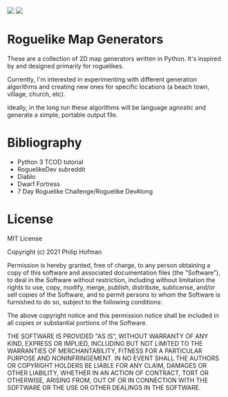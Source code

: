 ![](https://img.shields.io/badge/license-MIT-green)
![](https://img.shields.io/badge/python-3.8-blue)

# Roguelike Map Generators

These are a collection of 2D map generators written in Python. It's inspired by
and designed primarily for roguelikes.

Currently, I'm interested in experimenting with different generation algorithms
and creating new ones for specific locations (a beach town, village, church,
etc).

Ideally, in the long run these algorithms will be language agnostic and
generate a simple, portable output file.


# Bibliography

* Python 3 TCOD tutorial
* RoguelikeDev subreddit
* Diablo
* Dwarf Fortress
* 7 Day Roguelike Challenge/Roguelike DevAlong


# License

MIT License

Copyright (c) 2021 Philip Hofman

Permission is hereby granted, free of charge, to any person obtaining a copy
of this software and associated documentation files (the "Software"), to deal
in the Software without restriction, including without limitation the rights
to use, copy, modify, merge, publish, distribute, sublicense, and/or sell
copies of the Software, and to permit persons to whom the Software is
furnished to do so, subject to the following conditions:

The above copyright notice and this permission notice shall be included in all
copies or substantial portions of the Software.

THE SOFTWARE IS PROVIDED "AS IS", WITHOUT WARRANTY OF ANY KIND, EXPRESS OR
IMPLIED, INCLUDING BUT NOT LIMITED TO THE WARRANTIES OF MERCHANTABILITY,
FITNESS FOR A PARTICULAR PURPOSE AND NONINFRINGEMENT. IN NO EVENT SHALL THE
AUTHORS OR COPYRIGHT HOLDERS BE LIABLE FOR ANY CLAIM, DAMAGES OR OTHER
LIABILITY, WHETHER IN AN ACTION OF CONTRACT, TORT OR OTHERWISE, ARISING FROM,
OUT OF OR IN CONNECTION WITH THE SOFTWARE OR THE USE OR OTHER DEALINGS IN THE
SOFTWARE.
